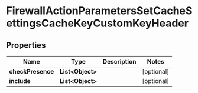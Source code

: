 

# FirewallActionParametersSetCacheSettingsCacheKeyCustomKeyHeader


## Properties

| Name | Type | Description | Notes |
|------------ | ------------- | ------------- | -------------|
|**checkPresence** | **List&lt;Object&gt;** |  |  [optional] |
|**include** | **List&lt;Object&gt;** |  |  [optional] |



